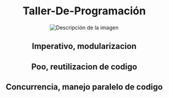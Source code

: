 <h1 align="center">Taller-De-Programación</h1>

<p align="center">
  <img src="https://github.com/NahuelArn/Taller-De-Programacion/assets/100500003/ee4545c3-780c-45b7-a6ef-56029ccfe8a7" alt="Descripción de la imagen">
</p>
<h2 align="center">Imperativo, modularizacion</h2>
<h2 align="center">Poo, reutilizacion de codigo</h2>
<h2 align="center">Concurrencia, manejo paralelo de codigo</h2> 
